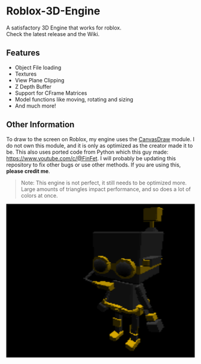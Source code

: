 # Roblox-3D-Engine
A satisfactory 3D Engine that works for roblox.\
Check the latest release and the Wiki.

## Features
- Object File loading
- Textures
- View Plane Clipping
- Z Depth Buffer
- Support for CFrame Matrices
- Model functions like moving, rotating and sizing
- And much more!

## Other Information
To draw to the screen on Roblox, my engine uses the [CanvasDraw] module. I do not own this module, and it is only as optimized as the creator made it to be.
This also uses ported code from Python which this guy made: https://www.youtube.com/c/@FinFet.
I will probably be updating this repository to fix other bugs or use other methods. If you are using this, __please credit me__.
> Note: This engine is not perfect, it still needs to be optimized more. Large amounts of triangles impact performance, and so does a lot of colors at once.

![blast](Screenshots/blast.png)

[CanvasDraw]: <https://devforum.roblox.com/t/canvasdraw-a-powerful-pixel-based-graphics-engine-draw-pixels-lines-triangles-read-png-image-data-and-much-more/1624633>
[CanvasDraw Image Importer]: <https://create.roblox.com/marketplace/asset/8580432843/CanvasDraw-Image-Importer>
[Objects/Cube.lua]: <https://github.com/OrangeCash090/Roblox-3D-Engine/blob/main/Objects/Cube.lua>
